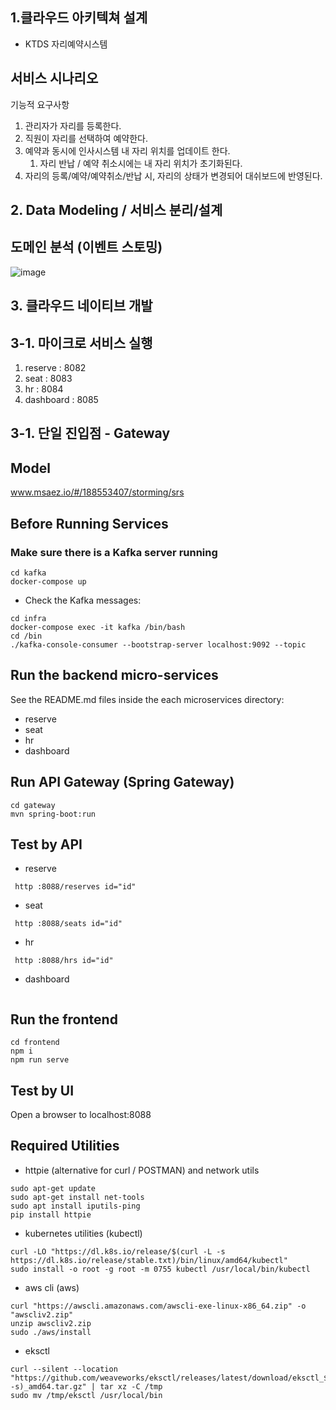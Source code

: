 ## 1.클라우드 아키텍쳐 설계
- KTDS 자리예약시스템
## 서비스 시나리오
기능적 요구사항
1. 관리자가 자리를 등록한다.
1. 직원이 자리를 선택하여 예약한다.
1. 예약과 동시에 인사시스템 내 자리 위치를 업데이트 한다.
    1. 자리 반납 / 예약 취소시에는 내 자리 위치가 초기화된다.
1. 자리의 등록/예약/예약취소/반납 시, 자리의 상태가 변경되어 대쉬보드에 반영된다.

## 2. Data Modeling / 서비스 분리/설계
## 도메인 분석 (이벤트 스토밍)
![image](https://github.com/user-attachments/assets/20b020fc-31ad-41a5-8d86-996ab45d9064)

## 3. 클라우드 네이티브 개발
## 3-1. 마이크로 서비스 실행
1. reserve : 8082
1. seat : 8083
1. hr : 8084
1. dashboard : 8085
## 3-1. 단일 진입점 - Gateway

## Model
www.msaez.io/#/188553407/storming/srs

## Before Running Services
### Make sure there is a Kafka server running
```
cd kafka
docker-compose up
```
- Check the Kafka messages:
```
cd infra
docker-compose exec -it kafka /bin/bash
cd /bin
./kafka-console-consumer --bootstrap-server localhost:9092 --topic
```

## Run the backend micro-services
See the README.md files inside the each microservices directory:

- reserve
- seat
- hr
- dashboard


## Run API Gateway (Spring Gateway)
```
cd gateway
mvn spring-boot:run
```

## Test by API
- reserve
```
 http :8088/reserves id="id" 
```
- seat
```
 http :8088/seats id="id" 
```
- hr
```
 http :8088/hrs id="id" 
```
- dashboard
```
```


## Run the frontend
```
cd frontend
npm i
npm run serve
```

## Test by UI
Open a browser to localhost:8088

## Required Utilities

- httpie (alternative for curl / POSTMAN) and network utils
```
sudo apt-get update
sudo apt-get install net-tools
sudo apt install iputils-ping
pip install httpie
```

- kubernetes utilities (kubectl)
```
curl -LO "https://dl.k8s.io/release/$(curl -L -s https://dl.k8s.io/release/stable.txt)/bin/linux/amd64/kubectl"
sudo install -o root -g root -m 0755 kubectl /usr/local/bin/kubectl
```

- aws cli (aws)
```
curl "https://awscli.amazonaws.com/awscli-exe-linux-x86_64.zip" -o "awscliv2.zip"
unzip awscliv2.zip
sudo ./aws/install
```

- eksctl 
```
curl --silent --location "https://github.com/weaveworks/eksctl/releases/latest/download/eksctl_$(uname -s)_amd64.tar.gz" | tar xz -C /tmp
sudo mv /tmp/eksctl /usr/local/bin
```

